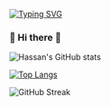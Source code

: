 [![Typing SVG](https://readme-typing-svg.herokuapp.com?multiline=true&width=500&lines=Full-stack+web+and+app+developer.++++++++++)](https://git.io/typing-svg)


###  🎷 Hi there 👋 


![Hassan's GitHub stats](https://github-readme-stats.vercel.app/api?username=HassanHamdanDev&show_icons=true&theme=tokyonight)

[![Top Langs](https://github-readme-stats.vercel.app/api/top-langs/?username=HassanHamdanDev&layout=compact&theme=dracula&card_width=600)](https://github.com/anuraghazra/github-readme-stats)

![GitHub Streak](https://github-readme-streak-stats.herokuapp.com?user=HassanHamdanDev&theme=neon-palenight&hide_border=true)

<!--
**HassanHamdanDev/HassanHamdanDev** is a ✨ _special_ ✨ repository because its `README.md` (this file) appears on your GitHub profile.

Here are some ideas to get you started:

- 🔭 I’m currently working on ...
- 🌱 I’m currently learning ...
- 👯 I’m looking to collaborate on ...
- 🤔 I’m looking for help with ...
- 💬 Ask me about ...
- 📫 How to reach me: ...
- 😄 Pronouns: ...
- ⚡ Fun fact: ...
-->
